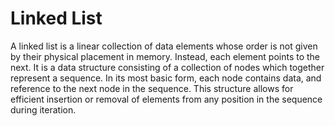 # Linked List

A linked list is a linear collection of data elements whose order is
not given by their physical placement in memory. Instead, each
element points to the next. It is a data structure consisting of a
collection of nodes which together represent a sequence. In its most
basic form, each node contains data, and reference to the next node
in the sequence. This structure allows for efficient insertion or
removal of elements from any position in the sequence during iteration.

